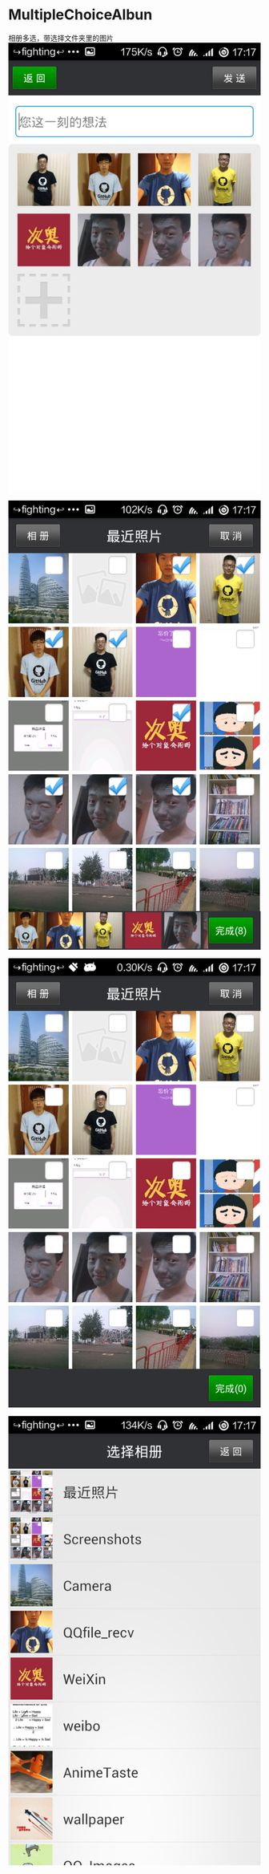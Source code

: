 MultipleChoiceAlbun
===================

相册多选，带选择文件夹里的图片
![1](https://raw.githubusercontent.com/ITBox/Picture/master/yzh_album_1.png)

![2](https://raw.githubusercontent.com/ITBox/Picture/master/yzh_album_2.png)

![3](https://raw.githubusercontent.com/ITBox/Picture/master/yzh_album_3.png)

![4](https://raw.githubusercontent.com/ITBox/Picture/master/yzh_album_4.png)
